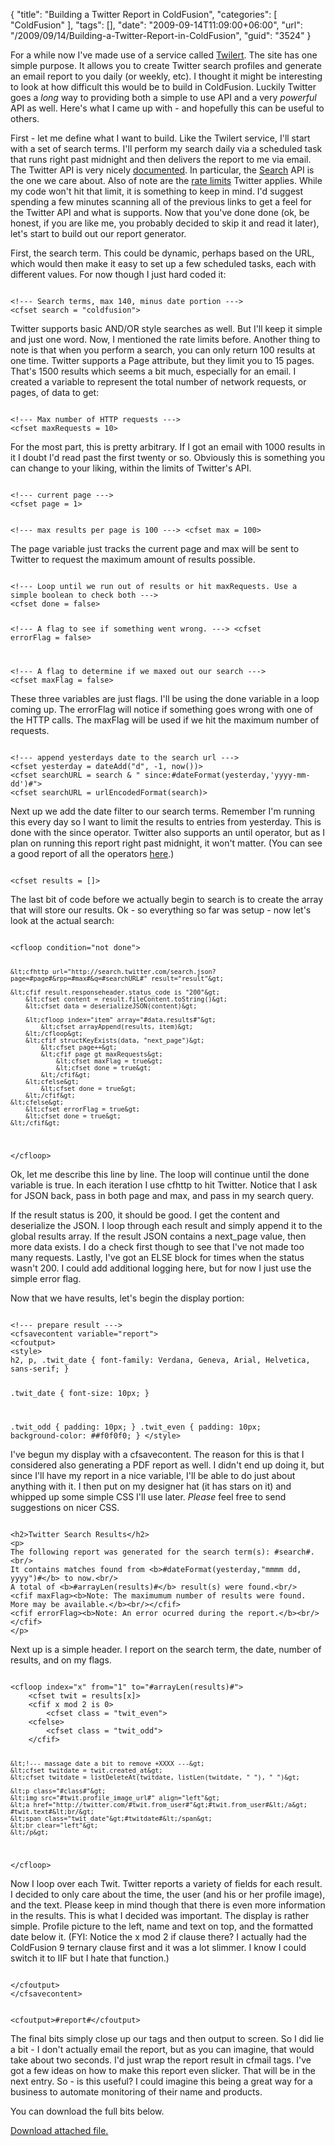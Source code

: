 {
	"title": "Building a Twitter Report in ColdFusion",
	"categories": [
		"ColdFusion"
	],
	"tags": [],
	"date": "2009-09-14T11:09:00+06:00",
	"url": "/2009/09/14/Building-a-Twitter-Report-in-ColdFusion",
	"guid": "3524"
}

For a while now I've made use of a service called <a href="http://www.twilert.com">Twilert</a>. The site has one simple purpose. It allows you to create Twitter search profiles and
generate an email report to you daily (or weekly, etc). I thought it might be interesting to look at how difficult this would be to build in ColdFusion. Luckily Twitter goes a <i>long</i>
way to providing both a simple to use API and a very <i>powerful</i> API as well. Here's what I came up with - and hopefully this can be useful to others.
<!--more-->
First - let me define what I want to build. Like the Twilert service, I'll start with a set of search terms. I'll perform my search daily via a scheduled task that runs right past midnight
and then delivers the report to me via email. The Twitter API is very nicely <a href="http://apiwiki.twitter.com/">documented</a>. In particular, the <a href="http://apiwiki.twitter.com/Twitter-Search-API-Method%3A-search">Search</a> API is the one we care about. Also of note are the <a href="http://apiwiki.twitter.com/Rate-limiting">rate limits</a> Twitter applies. While my code won't hit that limit, it is something to keep in mind. I'd suggest spending a few minutes scanning all of the previous links to get a feel
for the Twitter API and what is supports. Now that you've done done (ok, be honest, if you are like me, you probably decided to skip it and read it later), let's start to build out our
report generator.

First, the search term. This could be dynamic, perhaps based on the URL, which would then make it easy to set up a few scheduled tasks, each with different values. For now though I just hard coded it:

<code>
&lt;!--- Search terms, max 140, minus date portion ---&gt;
&lt;cfset search = "coldfusion"&gt;
</code>

Twitter supports basic AND/OR style searches as well. But I'll keep it simple and just one word. Now, I mentioned the rate limits before. Another thing to note is that when you perform a search, you can only return 100 results at one time. Twitter supports a Page attribute, but they limit you to 15 pages. That's 1500 results which seems a bit much, especially for an email. I created a variable to represent the total number of network requests, or pages, of data to get:

<code>
&lt;!--- Max number of HTTP requests ---&gt;
&lt;cfset maxRequests = 10&gt;
</code>

For the most part, this is pretty arbitrary. If I got an email with 1000 results in it I doubt I'd read past the first twenty or so. Obviously this is something you can change to your
liking, within the limits of Twitter's API. 

<code>
&lt;!--- current page ---&gt;
&lt;cfset page = 1&gt;

&lt;!--- max results per page is 100 ---&gt;
&lt;cfset max = 100&gt;
</code>

The page variable just tracks the current page and max will be sent to Twitter to request the maximum amount of results possible. 

<code>
&lt;!--- Loop until we run out of results or hit maxRequests. Use a simple boolean to check both ---&gt;
&lt;cfset done = false&gt;

&lt;!--- A flag to see if something went wrong. ---&gt;
&lt;cfset errorFlag = false&gt;

&lt;!--- A flag to determine if we maxed out our search ---&gt;
&lt;cfset maxFlag = false&gt;
</code>

These three variables are just flags. I'll be using the done variable in a loop coming up. The errorFlag will notice if something goes wrong with one of the HTTP calls. The maxFlag
will be used if we hit the maximum number of requests. 

<code>
&lt;!--- append yesterdays date to the search url ---&gt;
&lt;cfset yesterday = dateAdd("d", -1, now())&gt;
&lt;cfset searchURL = search & " since:#dateFormat(yesterday,'yyyy-mm-dd')#"&gt;
&lt;cfset searchURL = urlEncodedFormat(search)&gt;
</code>

Next up we add the date filter to our search terms. Remember I'm running this every day so I want to limit the results to entries from yesterday. This is done with the since operator. Twitter also supports an until operator, but as I plan on running this report right past midnight, it won't matter. (You can see a good report of all the operators <a href="http://search.twitter.com/operators">here</a>.)

<code>
&lt;cfset results = []&gt;
</code>

The last bit of code before we actually begin to search is to create the array that will store our results. Ok - so everything so far was setup - now let's look at the actual search:

<code>
&lt;cfloop condition="not done"&gt;
	
	&lt;cfhttp url="http://search.twitter.com/search.json?page=#page#&rpp=#max#&q=#searchURL#" result="result"&gt;

	&lt;cfif result.responseheader.status_code is "200"&gt;
		&lt;cfset content = result.fileContent.toString()&gt;
		&lt;cfset data = deserializeJSON(content)&gt;

		&lt;cfloop index="item" array="#data.results#"&gt;
			&lt;cfset arrayAppend(results, item)&gt;
		&lt;/cfloop&gt;
		&lt;cfif structKeyExists(data, "next_page")&gt;
			&lt;cfset page++&gt;
			&lt;cfif page gt maxRequests&gt;
				&lt;cfset maxFlag = true&gt;
				&lt;cfset done = true&gt;
			&lt;/cfif&gt;
		&lt;cfelse&gt;
			&lt;cfset done = true&gt;
		&lt;/cfif&gt;
	&lt;cfelse&gt;
		&lt;cfset errorFlag = true&gt;
		&lt;cfset done = true&gt;
	&lt;/cfif&gt;
	
&lt;/cfloop&gt;
</code>

Ok, let me describe this line by line. The loop will continue until the done variable is true. In each iteration I use cfhttp to hit Twitter. Notice that I ask for JSON back, pass in both page and max, and pass in my search query. 

If the result status is 200, it should be good. I get the content and deserialize the JSON. I loop through each result and simply append it to the global results array. If the result JSON contains a next_page value, then more data exists. I do a check first though to see that I've not made too many requests. Lastly, I've got an ELSE block for times when the status wasn't 200. I could add additional logging here, but for now I just use the simple error flag. 

Now that we have results, let's begin the display portion:

<code>
&lt;!--- prepare result ---&gt;
&lt;cfsavecontent variable="report"&gt;
&lt;cfoutput&gt;
&lt;style&gt;
h2, p, .twit_date { font-family: Verdana, Geneva, Arial, Helvetica, sans-serif; }

.twit_date { font-size: 10px; }

.twit_odd {
	padding: 10px;
}
.twit_even {
	padding: 10px;
	background-color: ##f0f0f0;
}
&lt;/style&gt;
</code>

I've begun my display with a cfsavecontent. The reason for this is that I considered also generating a PDF report as well. I didn't end up doing it, but since I'll have my report in a 
nice variable, I'll be able to do just about anything with it. I then put on my designer hat (it has stars on it) and whipped up some simple CSS I'll use later. <i>Please</i> feel free
to send suggestions on nicer CSS. 

<code>
&lt;h2&gt;Twitter Search Results&lt;/h2&gt;
&lt;p&gt;
The following report was generated for the search term(s): #search#.&lt;br/&gt;
It contains matches found from &lt;b&gt;#dateFormat(yesterday,"mmmm dd, yyyy")#&lt;/b&gt; to now.&lt;br/&gt;
A total of &lt;b&gt;#arrayLen(results)#&lt;/b&gt; result(s) were found.&lt;br/&gt;
&lt;cfif maxFlag&gt;&lt;b&gt;Note: The maximumum number of results were found. More may be available.&lt;/b&gt;&lt;br/&gt;&lt;/cfif&gt;
&lt;cfif errorFlag&gt;&lt;b&gt;Note: An error ocurred during the report.&lt;/b&gt;&lt;br/&gt;&lt;/cfif&gt;
&lt;/p&gt;
</code>

Next up is a simple header. I report on the search term, the date, number of results, and on my flags. 

<code>
&lt;cfloop index="x" from="1" to="#arrayLen(results)#"&gt;
	&lt;cfset twit = results[x]&gt;
	&lt;cfif x mod 2 is 0&gt;
		&lt;cfset class = "twit_even"&gt;
	&lt;cfelse&gt;
		&lt;cfset class = "twit_odd"&gt;
	&lt;/cfif&gt;
	
	&lt;!--- massage date a bit to remove +XXXX ---&gt;
	&lt;cfset twitdate = twit.created_at&gt;
	&lt;cfset twitdate = listDeleteAt(twitdate, listLen(twitdate, " "), " ")&gt;
	
	&lt;p class="#class#"&gt;
	&lt;img src="#twit.profile_image_url#" align="left"&gt;
	&lt;a href="http://twitter.com/#twit.from_user#"&gt;#twit.from_user#&lt;/a&gt; #twit.text#&lt;br/&gt;
	&lt;span class="twit_date"&gt;#twitdate#&lt;/span&gt;
	&lt;br clear="left"&gt;
	&lt;/p&gt;
&lt;/cfloop&gt;
</code>

Now I loop over each Twit. Twitter reports a variety of fields for each result. I decided to only care about the time, the user (and his or her profile image), and the text. Please keep in
mind though that there is even more information in the results. This is what I decided was important. The display is rather simple. Profile picture to the left, name and text on top, and the formatted date below it. (FYI: Notice the x mod 2 if clause there? I actually had the ColdFusion 9 ternary clause first and it was a lot slimmer. I know I could switch it to IIF but I hate that function.)

<code>
&lt;/cfoutput&gt;
&lt;/cfsavecontent&gt;

&lt;cfoutput&gt;#report#&lt;/cfoutput&gt;
</code>

The final bits simply close up our tags and then output to screen. So I did lie a bit - I don't actually email the report, but as you can imagine, that would take about two seconds. I'd just wrap the report result in cfmail tags. I've got a few ideas on how to make this report even slicker. That will be in the next entry. So - is this useful? I could imagine this being a great way for a business to automate monitoring of their name and products. 

You can download the full bits below.<p><a href='enclosures/C%3A%5Chosts%5C2009%2Ecoldfusionjedi%2Ecom%5Cenclosures%2Freport%2Ezip'>Download attached file.</a></p>